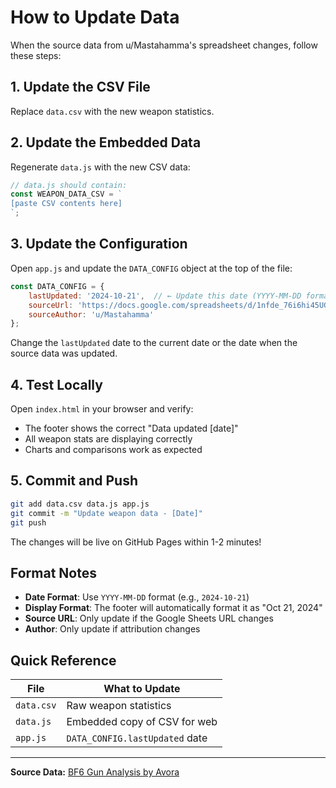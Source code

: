 # How to Update Data

When the source data from u/Mastahamma's spreadsheet changes, follow these steps:

## 1. Update the CSV File

Replace `data.csv` with the new weapon statistics.

## 2. Update the Embedded Data

Regenerate `data.js` with the new CSV data:

```javascript
// data.js should contain:
const WEAPON_DATA_CSV = `
[paste CSV contents here]
`;
```

## 3. Update the Configuration

Open `app.js` and update the `DATA_CONFIG` object at the top of the file:

```javascript
const DATA_CONFIG = {
    lastUpdated: '2024-10-21',  // ← Update this date (YYYY-MM-DD format)
    sourceUrl: 'https://docs.google.com/spreadsheets/d/1nfde_76i6hi45UG_YrD9F-o3QjxZXYCE2q_kEkCEYig/edit?usp=sharing',
    sourceAuthor: 'u/Mastahamma'
};
```

Change the `lastUpdated` date to the current date or the date when the source data was updated.

## 4. Test Locally

Open `index.html` in your browser and verify:
- The footer shows the correct "Data updated [date]"
- All weapon stats are displaying correctly
- Charts and comparisons work as expected

## 5. Commit and Push

```bash
git add data.csv data.js app.js
git commit -m "Update weapon data - [Date]"
git push
```

The changes will be live on GitHub Pages within 1-2 minutes!

## Format Notes

- **Date Format**: Use `YYYY-MM-DD` format (e.g., `2024-10-21`)
- **Display Format**: The footer will automatically format it as "Oct 21, 2024"
- **Source URL**: Only update if the Google Sheets URL changes
- **Author**: Only update if attribution changes

## Quick Reference

| File | What to Update |
|------|----------------|
| `data.csv` | Raw weapon statistics |
| `data.js` | Embedded copy of CSV for web |
| `app.js` | `DATA_CONFIG.lastUpdated` date |

---

**Source Data:** [BF6 Gun Analysis by Avora](https://docs.google.com/spreadsheets/d/1nfde_76i6hi45UG_YrD9F-o3QjxZXYCE2q_kEkCEYig/edit?usp=sharing)

